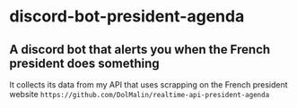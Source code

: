# discord-bot-president-agenda

## A discord bot that alerts you when the French president does something

It collects its data from my API that uses scrapping on the French president website
```https://github.com/DolMalin/realtime-api-president-agenda ```
